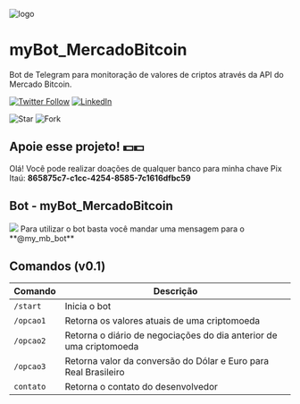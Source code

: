 ![logo](https://user-images.githubusercontent.com/40063504/160647493-057abc2c-12a3-4b25-91d5-20484834bd85.svg)


# myBot_MercadoBitcoin
Bot de Telegram para monitoração de valores de criptos através da API do Mercado Bitcoin.
   
[![Twitter Follow](https://img.shields.io/twitter/follow/vmeazevedo.svg?style=social)](https://twitter.com/vmeazevedo) [![LinkedIn](https://img.shields.io/badge/LinkedIn-Vinícius_Azevedo%20-blue)](https://www.linkedin.com/in/vin%C3%ADcius-azevedo-45180ab2/)

![Star](https://img.shields.io/github/stars/vmeazevedo/myBot_MercadoBitcoin?style=social)
![Fork](https://img.shields.io/github/forks/vmeazevedo/myBot_MercadoBitcoin?label=Fork&style=social)

## Apoie esse projeto! 💵💵
Olá!
Você pode realizar doações de qualquer banco para minha chave Pix Itaú: **865875c7-c1cc-4254-8585-7c1616dfbc59**


## Bot - myBot_MercadoBitcoin
<img src="https://img.shields.io/badge/Telegram-2CA5E0?style=for-the-badge&logo=telegram&logoColor=white">
Para utilizar o bot basta você mandar uma mensagem para o **@my_mb_bot**


## Comandos (v0.1) #

| Comando | Descrição |
| ------- | --------- |
| `/start` | Inicia o bot |
| `/opcao1` | Retorna os valores atuais de uma criptomoeda |
| `/opcao2` | Retorna o diário de negociações do dia anterior de uma criptomoeda |
| `/opcao3` | Retorna valor da conversão do Dólar e Euro para Real Brasileiro |
| `contato` | Retorna o contato do desenvolvedor |
